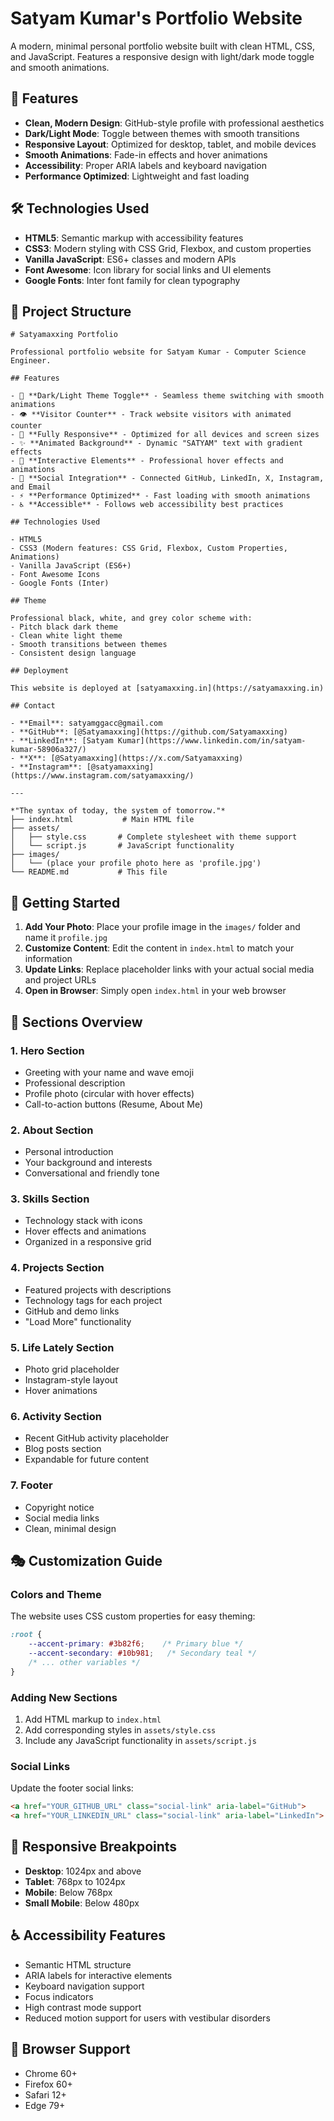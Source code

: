 # Satyam Kumar's Portfolio Website

A modern, minimal personal portfolio website built with clean HTML, CSS, and JavaScript. Features a responsive design with light/dark mode toggle and smooth animations.

## 🎨 Features

- **Clean, Modern Design**: GitHub-style profile with professional aesthetics
- **Dark/Light Mode**: Toggle between themes with smooth transitions
- **Responsive Layout**: Optimized for desktop, tablet, and mobile devices
- **Smooth Animations**: Fade-in effects and hover animations
- **Accessibility**: Proper ARIA labels and keyboard navigation
- **Performance Optimized**: Lightweight and fast loading

## 🛠️ Technologies Used

- **HTML5**: Semantic markup with accessibility features
- **CSS3**: Modern styling with CSS Grid, Flexbox, and custom properties
- **Vanilla JavaScript**: ES6+ classes and modern APIs
- **Font Awesome**: Icon library for social links and UI elements
- **Google Fonts**: Inter font family for clean typography

## 📁 Project Structure

```
# Satyamaxxing Portfolio

Professional portfolio website for Satyam Kumar - Computer Science Engineer.

## Features

- 🎨 **Dark/Light Theme Toggle** - Seamless theme switching with smooth animations
- 👁️ **Visitor Counter** - Track website visitors with animated counter
- 📱 **Fully Responsive** - Optimized for all devices and screen sizes
- ✨ **Animated Background** - Dynamic "SATYAM" text with gradient effects
- 🎯 **Interactive Elements** - Professional hover effects and animations
- 🔗 **Social Integration** - Connected GitHub, LinkedIn, X, Instagram, and Email
- ⚡ **Performance Optimized** - Fast loading with smooth animations
- ♿ **Accessible** - Follows web accessibility best practices

## Technologies Used

- HTML5
- CSS3 (Modern features: CSS Grid, Flexbox, Custom Properties, Animations)
- Vanilla JavaScript (ES6+)
- Font Awesome Icons
- Google Fonts (Inter)

## Theme

Professional black, white, and grey color scheme with:
- Pitch black dark theme
- Clean white light theme
- Smooth transitions between themes
- Consistent design language

## Deployment

This website is deployed at [satyamaxxing.in](https://satyamaxxing.in)

## Contact

- **Email**: satyamggacc@gmail.com
- **GitHub**: [@Satyamaxxing](https://github.com/Satyamaxxing)
- **LinkedIn**: [Satyam Kumar](https://www.linkedin.com/in/satyam-kumar-58906a327/)
- **X**: [@Satyamaxxing](https://x.com/Satyamaxxing)
- **Instagram**: [@satyamaxxing](https://www.instagram.com/satyamaxxing/)

---

*"The syntax of today, the system of tomorrow."*
├── index.html           # Main HTML file
├── assets/
│   ├── style.css       # Complete stylesheet with theme support
│   └── script.js       # JavaScript functionality
├── images/
│   └── (place your profile photo here as 'profile.jpg')
└── README.md           # This file
```

## 🚀 Getting Started

1. **Add Your Photo**: Place your profile image in the `images/` folder and name it `profile.jpg`
2. **Customize Content**: Edit the content in `index.html` to match your information
3. **Update Links**: Replace placeholder links with your actual social media and project URLs
4. **Open in Browser**: Simply open `index.html` in your web browser

## 📱 Sections Overview

### 1. Hero Section
- Greeting with your name and wave emoji
- Professional description
- Profile photo (circular with hover effects)
- Call-to-action buttons (Resume, About Me)

### 2. About Section
- Personal introduction
- Your background and interests
- Conversational and friendly tone

### 3. Skills Section
- Technology stack with icons
- Hover effects and animations
- Organized in a responsive grid

### 4. Projects Section
- Featured projects with descriptions
- Technology tags for each project
- GitHub and demo links
- "Load More" functionality

### 5. Life Lately Section
- Photo grid placeholder
- Instagram-style layout
- Hover animations

### 6. Activity Section
- Recent GitHub activity placeholder
- Blog posts section
- Expandable for future content

### 7. Footer
- Copyright notice
- Social media links
- Clean, minimal design

## 🎭 Customization Guide

### Colors and Theme
The website uses CSS custom properties for easy theming:

```css
:root {
    --accent-primary: #3b82f6;    /* Primary blue */
    --accent-secondary: #10b981;   /* Secondary teal */
    /* ... other variables */
}
```

### Adding New Sections
1. Add HTML markup to `index.html`
2. Add corresponding styles in `assets/style.css`
3. Include any JavaScript functionality in `assets/script.js`

### Social Links
Update the footer social links:
```html
<a href="YOUR_GITHUB_URL" class="social-link" aria-label="GitHub">
<a href="YOUR_LINKEDIN_URL" class="social-link" aria-label="LinkedIn">
```

## 📱 Responsive Breakpoints

- **Desktop**: 1024px and above
- **Tablet**: 768px to 1024px
- **Mobile**: Below 768px
- **Small Mobile**: Below 480px

## ♿ Accessibility Features

- Semantic HTML structure
- ARIA labels for interactive elements
- Keyboard navigation support
- Focus indicators
- High contrast mode support
- Reduced motion support for users with vestibular disorders

## 🔧 Browser Support

- Chrome 60+
- Firefox 60+
- Safari 12+
- Edge 79+
